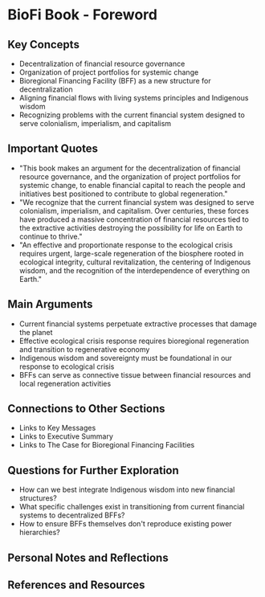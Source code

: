 # BioFi Book - Foreword

## Key Concepts
- Decentralization of financial resource governance
- Organization of project portfolios for systemic change
- Bioregional Financing Facility (BFF) as a new structure for decentralization
- Aligning financial flows with living systems principles and Indigenous wisdom
- Recognizing problems with the current financial system designed to serve colonialism, imperialism, and capitalism

## Important Quotes
- "This book makes an argument for the decentralization of financial resource governance, and the organization of project portfolios for systemic change, to enable financial capital to reach the people and initiatives best positioned to contribute to global regeneration."
- "We recognize that the current financial system was designed to serve colonialism, imperialism, and capitalism. Over centuries, these forces have produced a massive concentration of financial resources tied to the extractive activities destroying the possibility for life on Earth to continue to thrive."
- "An effective and proportionate response to the ecological crisis requires urgent, large-scale regeneration of the biosphere rooted in ecological integrity, cultural revitalization, the centering of Indigenous wisdom, and the recognition of the interdependence of everything on Earth."

## Main Arguments
- Current financial systems perpetuate extractive processes that damage the planet
- Effective ecological crisis response requires bioregional regeneration and transition to regenerative economy
- Indigenous wisdom and sovereignty must be foundational in our response to ecological crisis
- BFFs can serve as connective tissue between financial resources and local regeneration activities

## Connections to Other Sections
- Links to Key Messages
- Links to Executive Summary
- Links to The Case for Bioregional Financing Facilities

## Questions for Further Exploration
- How can we best integrate Indigenous wisdom into new financial structures?
- What specific challenges exist in transitioning from current financial systems to decentralized BFFs?
- How to ensure BFFs themselves don't reproduce existing power hierarchies?

## Personal Notes and Reflections

## References and Resources 